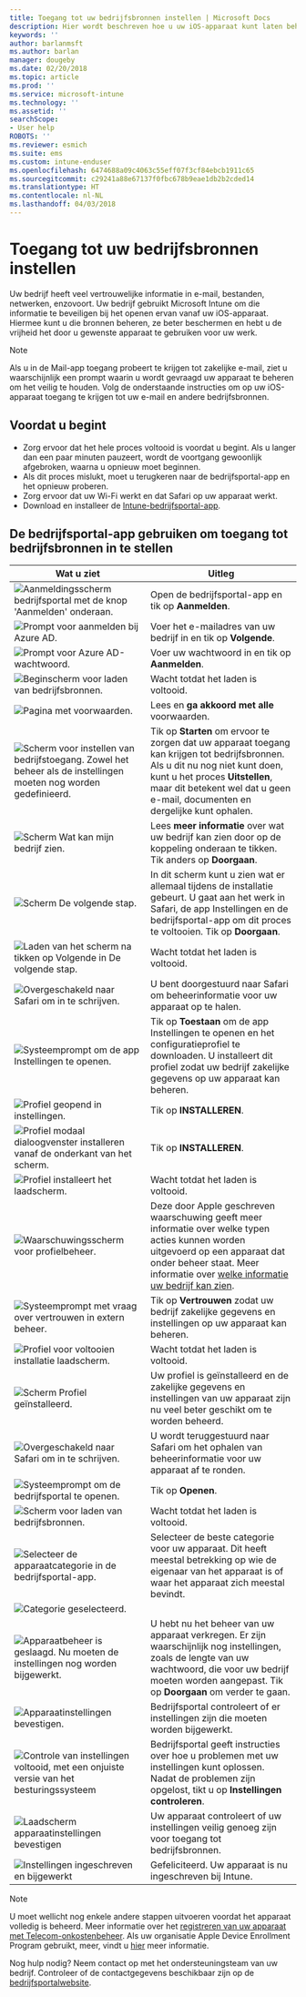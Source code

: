 ```yaml
---
title: Toegang tot uw bedrijfsbronnen instellen | Microsoft Docs
description: Hier wordt beschreven hoe u uw iOS-apparaat kunt laten beheren door Intune
keywords: ''
author: barlanmsft
ms.author: barlan
manager: dougeby
ms.date: 02/20/2018
ms.topic: article
ms.prod: ''
ms.service: microsoft-intune
ms.technology: ''
ms.assetid: ''
searchScope:
- User help
ROBOTS: ''
ms.reviewer: esmich
ms.suite: ems
ms.custom: intune-enduser
ms.openlocfilehash: 6474688a09c4063c55eff07f3cf84ebcb1911c65
ms.sourcegitcommit: c29241a88e67137f0fbc678b9eae1db2b2cded14
ms.translationtype: HT
ms.contentlocale: nl-NL
ms.lasthandoff: 04/03/2018
---
```

# <a name="set-up-access-to-your-company-resources"></a>Toegang tot uw bedrijfsbronnen instellen

Uw bedrijf heeft veel vertrouwelijke informatie in e-mail, bestanden, netwerken, enzovoort. Uw bedrijf gebruikt Microsoft Intune om die informatie te beveiligen bij het openen ervan vanaf uw iOS-apparaat. Hiermee kunt u die bronnen beheren, ze beter beschermen en hebt u de vrijheid het door u gewenste apparaat te gebruiken voor uw werk.

> [!NOTE]
> Als u in de Mail-app toegang probeert te krijgen tot zakelijke e-mail, ziet u waarschijnlijk een prompt waarin u wordt gevraagd uw apparaat te beheren om het veilig te houden. Volg de onderstaande instructies om op uw iOS-apparaat toegang te krijgen tot uw e-mail en andere bedrijfsbronnen.

## <a name="before-you-start"></a>Voordat u begint

- Zorg ervoor dat het hele proces voltooid is voordat u begint. Als u langer dan een paar minuten pauzeert, wordt de voortgang gewoonlijk afgebroken, waarna u opnieuw moet beginnen.
- Als dit proces mislukt, moet u terugkeren naar de bedrijfsportal-app en het opnieuw proberen.
- Zorg ervoor dat uw Wi-Fi werkt en dat Safari op uw apparaat werkt.
- Download en installeer de [Intune-bedrijfsportal-app](install-and-sign-in-to-the-intune-company-portal-app-ios.md).


## <a name="using-the-company-portal-app-to-set-up-access-to-company-resources"></a>De bedrijfsportal-app gebruiken om toegang tot bedrijfsbronnen in te stellen

|Wat u ziet|Uitleg|
|---|---|
|![Aanmeldingsscherm bedrijfsportal met de knop 'Aanmelden' onderaan.](./media/ios-01-cp-enroll-1802.png)|Open de bedrijfsportal-app en tik op **Aanmelden**.|
|![Prompt voor aanmelden bij Azure AD.](./media/ios-02-cp-enroll-1802.png)|Voer het e-mailadres van uw bedrijf in en tik op **Volgende**.|
|![Prompt voor Azure AD-wachtwoord.](./media/ios-03-cp-enroll-1802.png)|Voer uw wachtwoord in en tik op **Aanmelden**.|
|![Beginscherm voor laden van bedrijfsbronnen.](./media/ios-04-cp-enroll-1802.png)|Wacht totdat het laden is voltooid.|
|![Pagina met voorwaarden.](./media/ios-05-cp-enroll-1802.png)|Lees en **ga akkoord met alle** voorwaarden.|
|![Scherm voor instellen van bedrijfstoegang. Zowel het beheer als de instellingen moeten nog worden gedefinieerd.](./media/ios-06-cp-enroll-1802.png)|Tik op **Starten** om ervoor te zorgen dat uw apparaat toegang kan krijgen tot bedrijfsbronnen. Als u dit nu nog niet kunt doen, kunt u het proces **Uitstellen**, maar dit betekent wel dat u geen e-mail, documenten en dergelijke kunt ophalen.|
|![Scherm Wat kan mijn bedrijf zien.](./media/ios-07-cp-enroll-1802.png)|Lees **meer informatie** over wat uw bedrijf kan zien door op de koppeling onderaan te tikken. Tik anders op **Doorgaan**.|
|![Scherm De volgende stap.](./media/ios-08-cp-enroll-1802.png)|In dit scherm kunt u zien wat er allemaal tijdens de installatie gebeurt. U gaat aan het werk in Safari, de app Instellingen en de bedrijfsportal-app om dit proces te voltooien. Tik op **Doorgaan**.|
|![Laden van het scherm na tikken op Volgende in De volgende stap.](./media/ios-09-cp-enroll-1802.png)|Wacht totdat het laden is voltooid.|
|![Overgeschakeld naar Safari om in te schrijven.](./media/ios-7-cp-enroll-1711.png)|U bent doorgestuurd naar Safari om beheerinformatie voor uw apparaat op te halen.|
|![Systeemprompt om de app Instellingen te openen.](./media/ios-8-cp-enroll-1711.png)|Tik op **Toestaan** om de app Instellingen te openen en het configuratieprofiel te downloaden. U installeert dit profiel zodat uw bedrijf zakelijke gegevens op uw apparaat kan beheren.|
|![Profiel geopend in instellingen.](./media/ios-9-cp-enroll-1711.png)|Tik op **INSTALLEREN**.|
|![Profiel modaal dialoogvenster installeren vanaf de onderkant van het scherm.](./media/ios-10-cp-enroll-1711.png)|Tik op **INSTALLEREN**.|
|![Profiel installeert het laadscherm.](./media/ios-11-cp-enroll-1711.png)|Wacht totdat het laden is voltooid.|
|![Waarschuwingsscherm voor profielbeheer.](./media/ios-12-cp-enroll-1711.png)|Deze door Apple geschreven waarschuwing geeft meer informatie over welke typen acties kunnen worden uitgevoerd op een apparaat dat onder beheer staat. Meer informatie over [welke informatie uw bedrijf kan zien](what-info-can-your-company-see-when-you-enroll-your-device-in-intune.md).|
|![Systeemprompt met vraag over vertrouwen in extern beheer.](./media/ios-13-cp-enroll-1711.png)|Tik op **Vertrouwen** zodat uw bedrijf zakelijke gegevens en instellingen op uw apparaat kan beheren.|
|![Profiel voor voltooien installatie laadscherm.](./media/ios-14-cp-enroll-1711.png)|Wacht totdat het laden is voltooid.|
|![Scherm Profiel geïnstalleerd.](./media/ios-15-cp-enroll-1711.png)|Uw profiel is geïnstalleerd en de zakelijke gegevens en instellingen van uw apparaat zijn nu veel beter geschikt om te worden beheerd.|
|![Overgeschakeld naar Safari om in te schrijven.](./media/ios-16-cp-enroll-1711.png)|U wordt teruggestuurd naar Safari om het ophalen van beheerinformatie voor uw apparaat af te ronden. |
|![Systeemprompt om de bedrijfsportal te openen.](./media/ios-17-cp-enroll-1711.png)|Tik op **Openen**.|
|![Scherm voor laden van bedrijfsbronnen.](./media/ios-21-cp-enroll-1802.png)|Wacht totdat het laden is voltooid.|
|![Selecteer de apparaatcategorie in de bedrijfsportal-app.](./media/ios-22-cp-enroll-1802.png)|Selecteer de beste categorie voor uw apparaat. Dit heeft meestal betrekking op wie de eigenaar van het apparaat is of waar het apparaat zich meestal bevindt.|
|![Categorie geselecteerd.](./media/ios-23-cp-enroll-1802.png)||
|![Apparaatbeheer is geslaagd. Nu moeten de instellingen nog worden bijgewerkt.](./media/ios-24-cp-enroll-1802.png)|U hebt nu het beheer van uw apparaat verkregen. Er zijn waarschijnlijk nog instellingen, zoals de lengte van uw wachtwoord, die voor uw bedrijf moeten worden aangepast. Tik op **Doorgaan** om verder te gaan.|
|![Apparaatinstellingen bevestigen.](./media/ios-25-cp-enroll-1802.png)|Bedrijfsportal controleert of er instellingen zijn die moeten worden bijgewerkt.|
|![Controle van instellingen voltooid, met een onjuiste versie van het besturingssysteem](./media/ios-26-cp-enroll-1802.png)|Bedrijfsportal geeft instructies over hoe u problemen met uw instellingen kunt oplossen. Nadat de problemen zijn opgelost, tikt u op **Instellingen controleren**.|
|![Laadscherm apparaatinstellingen bevestigen](./media/ios-27-cp-enroll-1802.png)|Uw apparaat controleert of uw instellingen veilig genoeg zijn voor toegang tot bedrijfsbronnen.|
|![Instellingen ingeschreven en bijgewerkt](./media/ios-28-cp-enroll-1802.png)|Gefeliciteerd. Uw apparaat is nu ingeschreven bij Intune.|

> [!Note]
> U moet wellicht nog enkele andere stappen uitvoeren voordat het apparaat volledig is beheerd. Meer informatie over het [registreren van uw apparaat met Telecom-onkostenbeheer](enroll-your-device-with-telecom-expense-management-ios.md). Als uw organisatie Apple Device Enrollment Program gebruikt, meer, vindt u [hier](enroll-your-device-dep-ios.md) meer informatie.

Nog hulp nodig? Neem contact op met het ondersteuningsteam van uw bedrijf. Controleer of de contactgegevens beschikbaar zijn op de [bedrijfsportalwebsite](https://portal.manage.microsoft.com#HelpDeskDialog).
